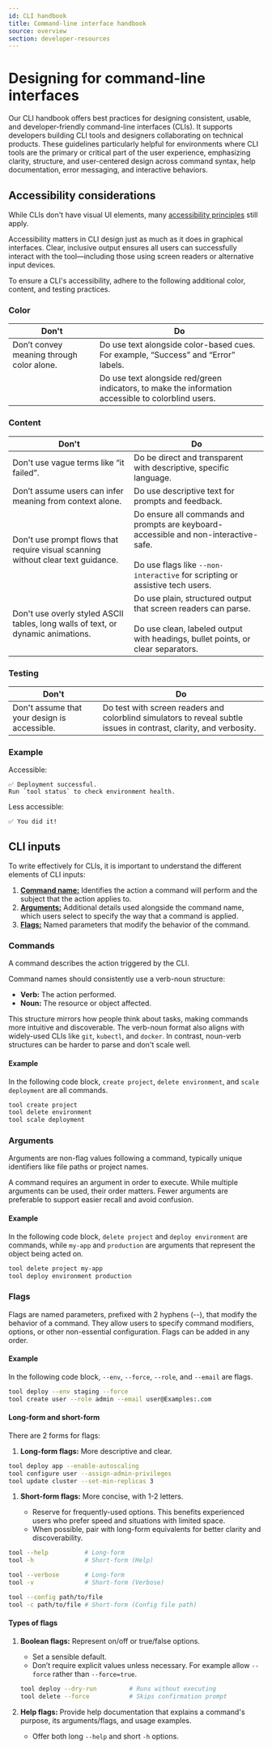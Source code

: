 ```yaml
---
id: CLI handbook
title: Command-line interface handbook
source: overview
section: developer-resources
---
```


# Designing for command-line interfaces

Our CLI handbook offers best practices for designing consistent, usable, and developer-friendly command-line interfaces (CLIs). It supports developers building CLI tools and designers collaborating on technical products. These guidelines particularly helpful for environments where CLI tools are the primary or critical part of the user experience, emphasizing clarity, structure, and user-centered design across command syntax, help documentation, error messaging, and interactive behaviors. 

## Accessibility considerations

While CLIs don't have visual UI elements, many [accessibility principles](/accessibility/about-accessibility/) still apply.

Accessibility matters in CLI design just as much as it does in graphical interfaces. Clear, inclusive output ensures all users can successfully interact with the tool&mdash;including those using screen readers or alternative input devices. 

To ensure a CLI's accessibility, adhere to the following additional color, content, and testing practices.

### Color 

<div class="ws-content-table">

| **Don't** | **Do** |
| --- | --- |
| Don’t convey meaning through color alone. | Do use text alongside color-based cues. For example, “Success” and “Error” labels. |
| | Do use text alongside red/green indicators, to make the information accessible to colorblind users. |

</div>

### Content

<div class="ws-content-table">

| **Don't** | **Do** |
| --- | --- |
| Don't use vague terms like “it failed”.| Do be direct and transparent with descriptive, specific language. |
| Don’t assume users can infer meaning from context alone.| Do use descriptive text for prompts and feedback. | 
| Don't use prompt flows that require visual scanning without clear text guidance. | Do ensure all commands and prompts are keyboard-accessible and non-interactive-safe. <br/><br/> Do use flags like `--non-interactive` for scripting or assistive tech users. |
| Don't use overly styled ASCII tables, long walls of text, or dynamic animations. | Do use plain, structured output that screen readers can parse. <br/><br/> Do use clean, labeled output with headings, bullet points, or clear separators. |
</div>

### Testing 

<div class="ws-content-table">

| **Don't** | **Do** |
| --- | --- |
| Don't assume that your design is accessible. | Do test with screen readers and colorblind simulators to reveal subtle issues in contrast, clarity, and verbosity. |
</div>

### Example

Accessible:

```plaintext
✅ Deployment successful.
Run `tool status` to check environment health.
```

Less accessible:

```plaintext
✅ You did it!
```

## CLI inputs

To write effectively for CLIs, it is important to understand the different elements of CLI inputs: 
1. **[Command name:](#command-names)** Identifies the action a command will perform and the subject that the action applies to.
1. **[Arguments:](#arguments)** Additional details used alongside the command name, which users select to specify the way that a command is applied.
1. **[Flags:](#flags)** Named parameters that modify the behavior of the command.

### Commands

A command describes the action triggered by the CLI.

Command names should consistently use a verb-noun structure:
- **Verb:** The action performed.
- **Noun:** The resource or object affected.

This structure mirrors how people think about tasks, making commands more intuitive and discoverable. The verb-noun format also aligns with widely-used CLIs like `git`, `kubectl`, and `docker`. In contrast, noun-verb structures can be harder to parse and don't scale well.

#### Example

In the following code block, `create project`, `delete environment`, and `scale deployment` are all commands.

```bash
tool create project
tool delete environment
tool scale deployment
```

### Arguments

Arguments are non-flag values following a command, typically unique identifiers like file paths or project names.

A command requires an argument in order to execute. While multiple arguments can be used, their order matters. Fewer arguments are preferable to support easier recall and avoid confusion.

#### Example

In the following code block, `delete project` and `deploy environment` are commands, while `my-app` and `production` are arguments that represent the object being acted on.

```bash
tool delete project my-app
tool deploy environment production
```

### Flags

Flags are named parameters, prefixed with 2 hyphens (--), that modify the behavior of a command. They allow users to specify command modifiers, options, or other non-essential configuration. Flags can be added in any order.

#### Example

In the following code block, `--env`, `--force`, `--role`, and `--email` are flags.

```bash
tool deploy --env staging --force
tool create user --role admin --email user@Examples:.com
```

#### Long-form and short-form 

There are 2 forms for flags: 

1. **Long-form flags:** More descriptive and clear.  

  ```bash
  tool deploy app --enable-autoscaling
  tool configure user --assign-admin-privileges
  tool update cluster --set-min-replicas 3
  ```
1. **Short-form flags:** More concise, with 1-2 letters. 
  
    - Reserve for frequently-used options. This benefits experienced users who prefer speed and situations with limited space.
    - When possible, pair with long-form equivalents for better clarity and discoverability.

  ```bash
  tool --help          # Long-form
  tool -h              # Short-form (Help)

  tool --verbose       # Long-form
  tool -v              # Short-form (Verbose)

  tool --config path/to/file
  tool -c path/to/file # Short-form (Config file path)
  ```

#### Types of flags

1. **Boolean flags:** Represent on/off or true/false options. 

    - Set a sensible default.
    - Don’t require explicit values unless necessary. For example allow `--force` rather than `--force=true`.

    ```bash
    tool deploy --dry-run         # Runs without executing
    tool delete --force           # Skips confirmation prompt
    ```

2. **Help flags:** Provide help documentation that explains a command's purpose, its arguments/flags, and usage examples.

    - Offer both long `--help`  and short `-h` options.